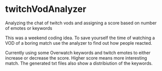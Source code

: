 # twitchVodAnalyzer
Analyzing the chat of twitch vods and assigning a score based on number of emotes or keywords


This was a weekend coding idea.
To save yourself the time of watching a VOD of a boring match use the analyzer to find out how people reacted.

Currently using some Overwatch keywords and twitch emotes to either increase or decrease the score.
Higher score means more interesting match. The generated txt files also show a distribiution of the keywords.
